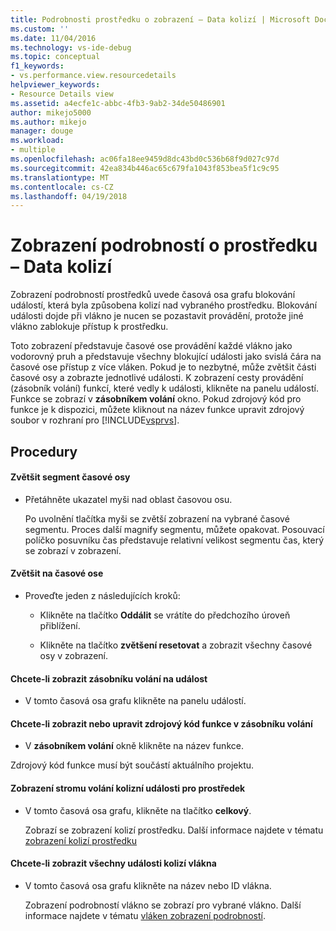 ```yaml
---
title: Podrobnosti prostředku o zobrazení – Data kolizí | Microsoft Docs
ms.custom: ''
ms.date: 11/04/2016
ms.technology: vs-ide-debug
ms.topic: conceptual
f1_keywords:
- vs.performance.view.resourcedetails
helpviewer_keywords:
- Resource Details view
ms.assetid: a4ecfe1c-abbc-4fb3-9ab2-34de50486901
author: mikejo5000
ms.author: mikejo
manager: douge
ms.workload:
- multiple
ms.openlocfilehash: ac06fa18ee9459d8dc43bd0c536b68f9d027c97d
ms.sourcegitcommit: 42ea834b446ac65c679fa1043f853bea5f1c9c95
ms.translationtype: MT
ms.contentlocale: cs-CZ
ms.lasthandoff: 04/19/2018
---
```

# <a name="resource-details-view---contention-data"></a>Zobrazení podrobností o prostředku – Data kolizí
Zobrazení podrobností prostředků uvede časová osa grafu blokování událostí, která byla způsobena kolizí nad vybraného prostředku. Blokování události dojde při vlákno je nucen se pozastavit provádění, protože jiné vlákno zablokuje přístup k prostředku.  
  
 Toto zobrazení představuje časové ose provádění každé vlákno jako vodorovný pruh a představuje všechny blokující události jako svislá čára na časové ose přístup z více vláken. Pokud je to nezbytné, může zvětšit části časové osy a zobrazte jednotlivé události. K zobrazení cesty provádění (zásobník volání) funkcí, které vedly k události, klikněte na panelu událostí. Funkce se zobrazí v **zásobníkem volání** okno. Pokud zdrojový kód pro funkce je k dispozici, můžete kliknout na název funkce upravit zdrojový soubor v rozhraní pro [!INCLUDE[vsprvs](../code-quality/includes/vsprvs_md.md)].  
  
## <a name="procedures"></a>Procedury  
  
#### <a name="to-magnify-a-timeline-segment"></a>Zvětšit segment časové osy  
  
-   Přetáhněte ukazatel myši nad oblast časovou osu.  
  
     Po uvolnění tlačítka myši se zvětší zobrazení na vybrané časové segmentu. Proces další magnify segmentu, můžete opakovat. Posouvací políčko posuvníku čas představuje relativní velikost segmentu čas, který se zobrazí v zobrazení.  
  
#### <a name="to-zoom-out-on-a-timeline"></a>Zvětšit na časové ose  
  
-   Proveďte jeden z následujících kroků:  
  
    -   Klikněte na tlačítko **Oddálit** se vrátíte do předchozího úroveň přiblížení.  
  
    -   Klikněte na tlačítko **zvětšení resetovat** a zobrazit všechny časové osy v zobrazení.  
  
#### <a name="to-view-the-call-stack-of-an-event"></a>Chcete-li zobrazit zásobníku volání na událost  
  
-   V tomto časová osa grafu klikněte na panelu událostí.  
  
#### <a name="to-view-or-edit-the-source-code-of-a-function-in-the-call-stack"></a>Chcete-li zobrazit nebo upravit zdrojový kód funkce v zásobníku volání  
  
-   V **zásobníkem volání** okně klikněte na název funkce.  
  
 Zdrojový kód funkce musí být součástí aktuálního projektu.  
  
#### <a name="to-view-the-call-tree-of-contention-events-for-the-resource"></a>Zobrazení stromu volání kolizní události pro prostředek  
  
-   V tomto časová osa grafu, klikněte na tlačítko **celkový**.  
  
     Zobrazí se zobrazení kolizí prostředku. Další informace najdete v tématu [zobrazení kolizí prostředku](../profiling/resource-contentions-view-contention-data.md)  
  
#### <a name="to-view-all-the-contention-events-of-a-thread"></a>Chcete-li zobrazit všechny události kolizí vlákna  
  
-   V tomto časová osa grafu klikněte na název nebo ID vlákna.  
  
     Zobrazení podrobností vlákno se zobrazí pro vybrané vlákno. Další informace najdete v tématu [vláken zobrazení podrobností](../profiling/thread-details-view-contention-data.md).